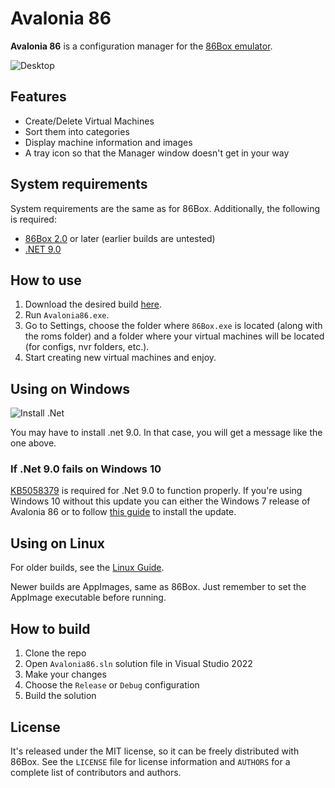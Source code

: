 # Avalonia 86

**Avalonia 86** is a configuration manager for the [86Box emulator](https://github.com/86Box/86Box).

![Desktop](/images/UI-white_and_dark.png?raw=true)

## Features

- Create/Delete Virtual Machines
- Sort them into categories
- Display machine information and images
- A tray icon so that the Manager window doesn't get in your way

## System requirements

System requirements are the same as for 86Box. Additionally, the following is required:

- [86Box 2.0](https://github.com/86Box/86Box/releases) or later (earlier builds are untested)
- [.NET 9.0](https://dotnet.microsoft.com/download/dotnet/9.0)

## How to use

1. Download the desired build [here](https://github.com/notBald/Avalonia86/releases).
2. Run `Avalonia86.exe`.
3. Go to Settings, choose the folder where `86Box.exe` is located (along with the roms folder) and a folder where your virtual machines will be located (for configs, nvr folders, etc.).
4. Start creating new virtual machines and enjoy.

## Using on Windows

![Install .Net](/images/win_1.png?raw=true)

You may have to install .net 9.0. In that case, you will get a message like the one above.

### If .Net 9.0 fails on Windows 10

[KB5058379](https://support.microsoft.com/en-us/topic/may-13-2025-kb5058379-os-builds-19044-5854-and-19045-5854-0a30e9ee-5038-45dd-a5d7-70a8813a5e39) is required for .Net 9.0 to function properly. If you're using Windows 10 without this update you can either the Windows 7 release of Avalonia 86 or to follow [this guide](https://www.reddit.com/r/WindowsLTSC/comments/1klhp4e/comment/mst7tjf/) to install the update.

## Using on Linux

For older builds, see the [Linux Guide](Linux.md).

Newer builds are AppImages, same as 86Box. Just remember to set the AppImage executable before running. 

## How to build

1. Clone the repo
2. Open `Avalonia86.sln` solution file in Visual Studio 2022
3. Make your changes
4. Choose the `Release` or `Debug` configuration
5. Build the solution

## License

It's released under the MIT license, so it can be freely distributed with 86Box. See the `LICENSE` file for license information and `AUTHORS` for a complete list of contributors and authors.
